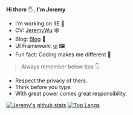 ### 
**Hi there** 🖐️, **I'm Jeremy**

- I’m working on IIE 🥇
- CV: [JeremyWu](https://jeremywu917.github.io/) 🕸️
- Blog: [Blog](https://blog.jeremywu.top/) 🎉
- UI Framework: [ui](https://ui.jeremywu.top/) 🖼️
- Fun fact: Coding makes me different 🚀

> Always remember below tips :point_down:

- Respect the privacy of thers.
- Think before you type.
- With great power comes great responsibility.

[![Jeremy's github stats](https://github-readme-stats.vercel.app/api?username=jeremywu917&hide=stars&count_private=true&show_icons=true&theme=dark)](https://github.com/jeremywu917/)
[![Top Langs](https://github-readme-stats.vercel.app/api/top-langs/?username=jeremywu917&layout=compact&show_icons=true&theme=dark&langs_count=8)](https://github.com/jeremywu917/)
